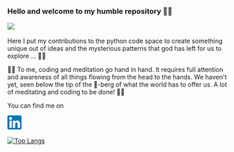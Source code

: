 ### Hello and welcome to my humble repository 🙋‍♂️

![](https://komarev.com/ghpvc/?username=gaurav-95)

Here I put my contributions to the python code space to create something unique out of ideas 
and the mysterious patterns that god has left for us to explore ... 🕵️‍♂️

🧘‍♂️ To me, coding and meditation go hand in hand. It requires full attention and awareness of all things flowing from the head to the hands.
We haven't yet, seen below the tip of the 🧊-berg of what the world has to offer us. A lot of meditating and coding to be done! 👨‍💻

<!-- Actual text -->

You can find me on  
  
[![LinkedIn][2.2]][2]


<!-- Icons -->

[2.2]: https://github.com/gaurav-95/gaurav-95/blob/main/linkedin.png

<!-- Links to your social media accounts -->

[2]: https://www.linkedin.com/in/gauravhazra1995/

[![Top Langs](https://github-readme-stats.vercel.app/api/top-langs/?username=Asadullah-Dal17&layout=compact&theme=vision-friendly-dark)](https://github.com/anuraghazra/github-readme-stats)

<!--
**gaurav-95/gaurav-95** is a ✨ _special_ ✨ repository because its `README.md` (this file) appears on your GitHub profile.

Here are some ideas to get you started:

- 🔭 I’m currently working on ...
- 🌱 I’m currently learning ...
- 👯 I’m looking to collaborate on ...
- 🤔 I’m looking for help with ...
- 💬 Ask me about ...
- 📫 How to reach me: ...
- 😄 Pronouns: ...
- ⚡ Fun fact: ...

![Gaurav's GitHub stats](https://github-readme-stats.vercel.app/api?username=gaurav-95&show_icons=true&theme=radical)
-->

